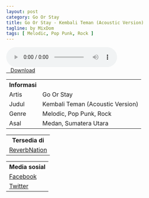 ```yaml
---
layout: post
category: Go Or Stay
title: Go Or Stay - Kembali Teman (Acoustic Version)
tagline: by MixDom
tags: [ Melodic, Pop Punk, Rock ]
---
```


<audio class='js-player' style="--plyr-color-main: #212121;" controls>
<source src="https://drive.google.com/uc?authuser=0&id=1MZvCtsRb5cF2yVo2GgBTpXq5QEOpdZDz&export=download" type="audio/mp3">
</audio>

<!--more-->

<div class="post-button text-center">
<a target="_blank" class="btn" href="https://drive.google.com/uc?authuser=0&id=1MZvCtsRb5cF2yVo2GgBTpXq5QEOpdZDz&export=download">
<i class="fa fa-caret-down" aria-hidden="true"></i>&nbsp; &nbsp;Download
</a>
</div>

<table>
<tr>
<th>Informasi</th>
<th></th>
</tr>
<tr>
<td>Artis</td>
<td>Go Or Stay</td>
</tr>
<tr>
<td>Judul</td>
<td>Kembali Teman (Acoustic Version)</td>
</tr>
<tr>
<td>Genre</td>
<td>Melodic, Pop Punk, Rock</td>
</tr>
<tr>
<td>Asal</td>
<td>Medan, Sumatera Utara</td>
</tr>
</table>

<table>
<tr>
<th>Tersedia di</th>
</tr>
<tr>
<td><a href="https://www.reverbnation.com/goorstay" target="_blank">ReverbNation</a></td>
</tr>
</table>

<table>
<tr>
<th>Media sosial</th>
</tr>
<tr>
<td><a href="https://facebook.com/people/GO-OR-STAY/100063496849052/" target="_blank">Facebook</a></td>
</tr>
<tr>
<td><a href="https://twitter.com/GOORSTAY1" target="_blank">Twitter</a></td>
</tr>
</table>
